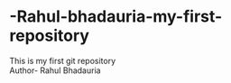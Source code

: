 # -Rahul-bhadauria-my-first-repository
This is my first git repository
<br> 
Author- Rahul Bhadauria
